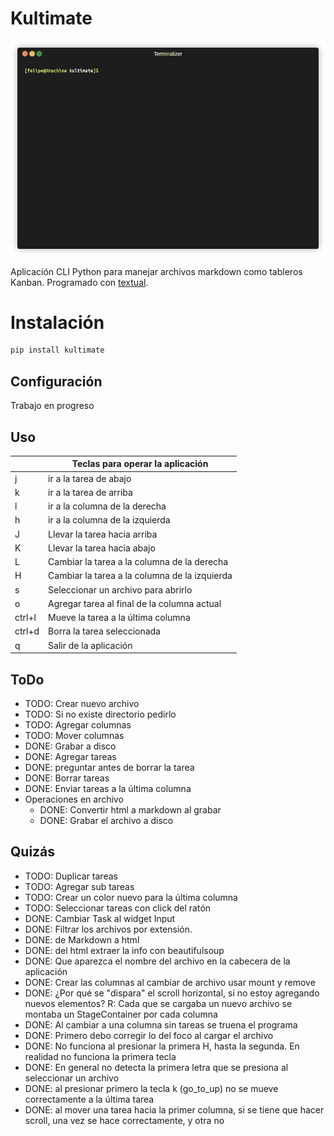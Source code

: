 # Kultimate

![kultimate](render1686782901985.gif)

Aplicación CLI Python para manejar archivos markdown como tableros Kanban.
Programado con [textual](https://textual.textualize.io/).

# Instalación

```sh
pip install kultimate
```

## Configuración

Trabajo en progreso

## Uso

|        | Teclas para operar la aplicación              |
| ------ | --------------------------------------------- |
| j      | ir a la tarea de abajo                        |
| k      | ir a la tarea de arriba                       |
| l      | ir a la columna de la derecha                 |
| h      | ir a la columna de la izquierda               |
| J      | Llevar la tarea hacia arriba                  |
| K      | Llevar la tarea hacia abajo                   |
| L      | Cambiar la tarea a la columna de la derecha   |
| H      | Cambiar la tarea a la columna de la izquierda |
| s      | Seleccionar un archivo para abrirlo           |
| o      | Agregar tarea al final de la columna actual   |
| ctrl+l | Mueve la tarea a la última columna            |
| ctrl+d | Borra la tarea seleccionada                   |
| q      | Salir de la aplicación                        |

## ToDo

- TODO: Crear nuevo archivo
- TODO: Si no existe directorio pedirlo
- TODO: Agregar columnas
- TODO: Mover columnas
- DONE: Grabar a disco
- DONE: Agregar tareas
- DONE: preguntar antes de borrar la tarea
- DONE: Borrar tareas
- DONE: Enviar tareas a la última columna
- Operaciones en archivo
  - DONE: Convertir html a markdown al grabar
  - DONE: Grabar el archivo a disco

## Quizás

- TODO: Duplicar tareas
- TODO: Agregar sub tareas
- TODO: Crear un color nuevo para la última columna
- TODO: Seleccionar tareas con click del ratón
- DONE: Cambiar Task al widget Input
- DONE: Filtrar los archivos por extensión.
- DONE: de Markdown a html
- DONE: del html extraer la info con beautifulsoup
- DONE: Que aparezca el nombre del archivo en la cabecera de la aplicación
- DONE: Crear las columnas al cambiar de archivo usar mount y remove
- DONE: ¿Por qué se "dispara" el scroll horizontal, si no estoy agregando
  nuevos elementos? R: Cada que se cargaba un nuevo archivo se montaba un
  StageContainer por cada columna
- DONE: Al cambiar a una columna sin tareas se truena el programa
- DONE: Primero debo corregir lo del foco al cargar el archivo
- DONE: No funciona al presionar la primera H, hasta la segunda. En realidad no
  funciona la primera tecla
- DONE: En general no detecta la primera letra que se presiona al seleccionar
  un archivo
- DONE: al presionar primero la tecla k (go_to_up) no se mueve correctamente a
  la última tarea
- DONE: al mover una tarea hacia la primer columna, si se tiene que hacer
  scroll, una vez se hace correctamente, y otra no
